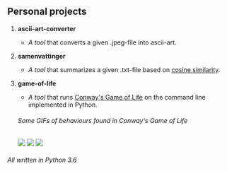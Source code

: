 ## Personal projects

1. **ascii-art-converter**
    
    * *A tool* that converts a given .jpeg-file into ascii-art.

2. **samenvattinger**

    * *A tool* that summarizes a given .txt-file based on [cosine similarity](https://en.wikipedia.org/wiki/Cosine_similarity).

3. **game-of-life**

    * *A tool* that runs [Conway's Game of Life](https://en.wikipedia.org/wiki/Conway%27s_Game_of_Life) on the command line implemented in Python.

    ###### Some GIFs of behaviours found in Conway's Game of Life

    <img src="https://upload.wikimedia.org/wikipedia/commons/e/e5/Gospers_glider_gun.gif"/>

    <img src="https://upload.wikimedia.org/wikipedia/commons/0/07/Game_of_life_pulsar.gif"/>

    <img src="https://upload.wikimedia.org/wikipedia/commons/3/37/Game_of_life_animated_LWSS.gif"/>


###### All written in Python 3.6
